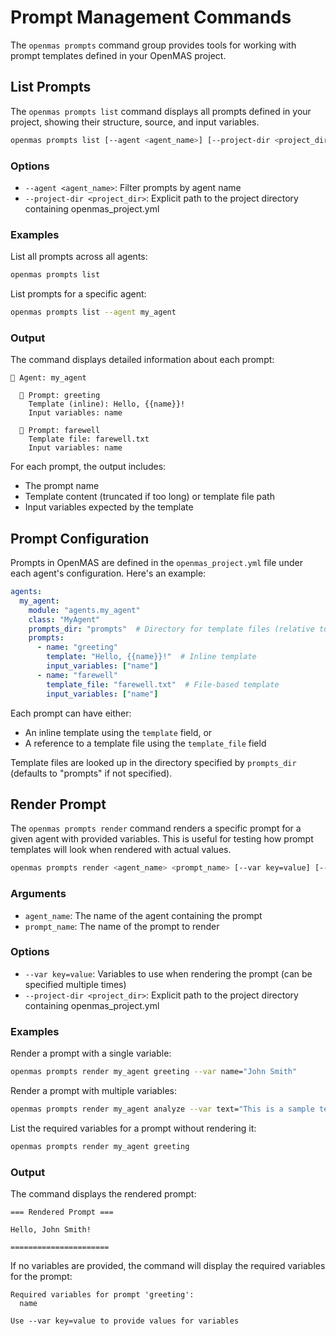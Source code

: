# Prompt Management Commands

The `openmas prompts` command group provides tools for working with prompt templates defined in your OpenMAS project.

## List Prompts

The `openmas prompts list` command displays all prompts defined in your project, showing their structure, source, and input variables.

```bash
openmas prompts list [--agent <agent_name>] [--project-dir <project_dir>]
```

### Options

- `--agent <agent_name>`: Filter prompts by agent name
- `--project-dir <project_dir>`: Explicit path to the project directory containing openmas_project.yml

### Examples

List all prompts across all agents:

```bash
openmas prompts list
```

List prompts for a specific agent:

```bash
openmas prompts list --agent my_agent
```

### Output

The command displays detailed information about each prompt:

```
🤖 Agent: my_agent

  📝 Prompt: greeting
    Template (inline): Hello, {{name}}!
    Input variables: name

  📝 Prompt: farewell
    Template file: farewell.txt
    Input variables: name
```

For each prompt, the output includes:
- The prompt name
- Template content (truncated if too long) or template file path
- Input variables expected by the template

## Prompt Configuration

Prompts in OpenMAS are defined in the `openmas_project.yml` file under each agent's configuration. Here's an example:

```yaml
agents:
  my_agent:
    module: "agents.my_agent"
    class: "MyAgent"
    prompts_dir: "prompts"  # Directory for template files (relative to project root)
    prompts:
      - name: "greeting"
        template: "Hello, {{name}}!"  # Inline template
        input_variables: ["name"]
      - name: "farewell"
        template_file: "farewell.txt"  # File-based template
        input_variables: ["name"]
```

Each prompt can have either:
- An inline template using the `template` field, or
- A reference to a template file using the `template_file` field

Template files are looked up in the directory specified by `prompts_dir` (defaults to "prompts" if not specified).

## Render Prompt

The `openmas prompts render` command renders a specific prompt for a given agent with provided variables. This is useful for testing how prompt templates will look when rendered with actual values.

```bash
openmas prompts render <agent_name> <prompt_name> [--var key=value] [--project-dir <project_dir>]
```

### Arguments

- `agent_name`: The name of the agent containing the prompt
- `prompt_name`: The name of the prompt to render

### Options

- `--var key=value`: Variables to use when rendering the prompt (can be specified multiple times)
- `--project-dir <project_dir>`: Explicit path to the project directory containing openmas_project.yml

### Examples

Render a prompt with a single variable:

```bash
openmas prompts render my_agent greeting --var name="John Smith"
```

Render a prompt with multiple variables:

```bash
openmas prompts render my_agent analyze --var text="This is a sample text" --var depth=3
```

List the required variables for a prompt without rendering it:

```bash
openmas prompts render my_agent greeting
```

### Output

The command displays the rendered prompt:

```
=== Rendered Prompt ===

Hello, John Smith!

======================
```

If no variables are provided, the command will display the required variables for the prompt:

```
Required variables for prompt 'greeting':
  name

Use --var key=value to provide values for variables
```

